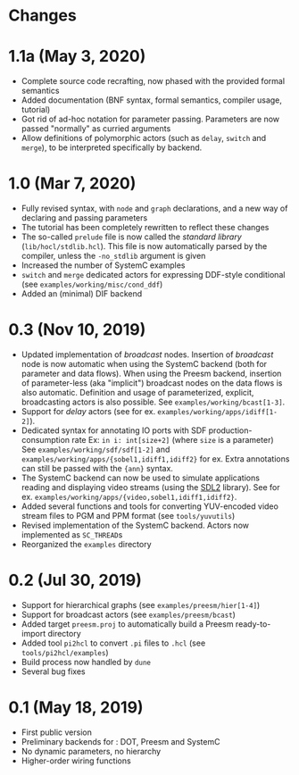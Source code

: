 # Changes

# 1.1a (May 3, 2020)

* Complete source code recrafting, now phased with the provided formal semantics
* Added documentation (BNF syntax, formal semantics, compiler usage, tutorial)
* Got rid of ad-hoc notation for parameter passing. Parameters are now passed
  "normally" as curried arguments
* Allow definitions of polymorphic actors (such as `delay`, `switch` and `merge`), to
  be interpreted specifically by backend. 

# 1.0 (Mar 7, 2020)

* Fully revised syntax, with `node` and `graph` declarations, and a new way of
  declaring and passing parameters 
* The tutorial has been completely rewritten to reflect these changes
* The so-called `prelude` file is now called the _standard library_ (`lib/hocl/stdlib.hcl`). This
  file is now automatically parsed by the compiler, unless the `-no_stdlib` argument is given
* Increased the number of SystemC examples 
* `switch` and `merge` dedicated actors for expressing DDF-style conditional (see 
   `examples/working/misc/cond_ddf`)
* Added an (minimal) DIF backend

# 0.3 (Nov 10, 2019)
* Updated implementation of _broadcast_ nodes. Insertion of _broadcast_ node is now automatic when
  using the SystemC backend (both for parameter and data flows). When using the Preesm backend,
  insertion of parameter-less (aka "implicit") broadcast nodes on the data flows is also automatic.
  Definition and usage of parameterized, explicit, broadcasting actors is also possible.
  See `examples/working/bcast[1-3]`. 
* Support for _delay_ actors (see for ex. `examples/working/apps/idiff[1-2]`).
* Dedicated syntax for annotating IO ports with SDF production-consumption rate
  Ex: `in i: int[size+2]`  (where `size` is a parameter)
  See `examples/working/sdf/sdf[1-2]` and `examples/working/apps/{sobel1,idiff1,idiff2}` for ex.
  Extra annotations can still be passed with the `{ann}` syntax.
* The SystemC backend can now be used to simulate applications reading and displaying video streams 
  (using the [SDL2](https://www.libsdl.org) library).
  See for ex. `examples/working/apps/{video,sobel1,idiff1,idiff2}`.
* Added several functions and tools for converting YUV-encoded video stream files to PGM and PPM
  format (see `tools/yuvutils`)
* Revised implementation of the SystemC backend. Actors now implemented as `SC_THREAD`s 
* Reorganized the `examples` directory

# 0.2 (Jul 30, 2019)
* Support for hierarchical graphs (see `examples/preesm/hier[1-4]`)
* Support for broadcast actors (see `examples/preesm/bcast`)
* Added target `preesm.proj` to automatically build a Preesm ready-to-import directory
* Added tool `pi2hcl` to convert `.pi` files to `.hcl` (see `tools/pi2hcl/examples`)
* Build process now handled by `dune`
* Several bug fixes

# 0.1 (May 18, 2019)
* First public version
* Preliminary backends for : DOT, Preesm and SystemC
* No dynamic parameters, no hierarchy
* Higher-order wiring functions
